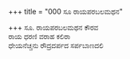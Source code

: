 +++
title = "000 ಸೂ ರಾಯಪರಬಲಮಥನ"

+++
ಸೂ. ರಾಯಪರಬಲಮಥನ ಕೌರವ  
ರಾಯ ಧರಣಿ ವರಾಹ ಕಲಿರಾ  
ಧೇಯನೆಚ್ಚನು ರೌದ್ರದರ್ಪದ ಸರ್ಪಬಾಣದಲಿ